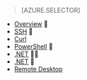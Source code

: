 > [AZURE.SELECTOR]
- [Overview](/documentation/articles/hdinsight-use-pig/)

- [SSH](/documentation/articles/hdinsight-hadoop-use-pig-ssh/)

- [Curl](/documentation/articles/hdinsight-hadoop-use-pig-curl/)
- [PowerShell](/documentation/articles/hdinsight-hadoop-use-pig-powershell/)

- [.NET](/documentation/articles/hdinsight-hadoop-use-pig-dotnet-sdk/)


- [.NET](/documentation/articles/hdinsight-hadoop-use-pig-dotnet-sdk-v1/)

- [Remote Desktop](/documentation/articles/hdinsight-hadoop-use-pig-remote-desktop/)
